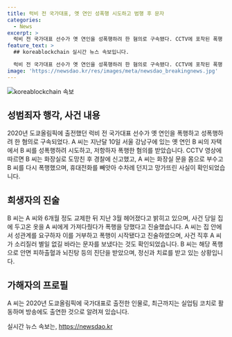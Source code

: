 ```yaml
---
title: 럭비 전 국가대표, 옛 연인 성폭행 시도하고 범행 후 문자
categories:
  - News
excerpt: >
  럭비 전 국가대표 선수가 옛 연인을 성폭행하려 한 혐의로 구속됐다. CCTV에 포착된 폭행 모습과 피해자의 진술이 충격을 안긴다. 가해자는 도망가는 피해자를 화장실에서 부수고 성폭행을 시도하며 휴대전화를 망가뜨리기도 했다. 이에 피해자는 정신과 치료를 받고 있으며, 가해자는 2020년 도쿄올림픽 국가대표 출전 경력이 있는 인물로, 사람들의 큰 관심을 끌고 있다.
feature_text: >
  ## koreablockchain 실시간 뉴스 속보입니다.

  럭비 전 국가대표 선수가 옛 연인을 성폭행하려 한 혐의로 구속됐다. CCTV에 포착된 폭행 모습과 피해자의 진술이 충격을 안긴다. 가해자는 도망가는 피해자를 화장실에서 부수고 성폭행을 시도하며 휴대전화를 망가뜨리기도 했다. 이에 피해자는 정신과 치료를 받고 있으며, 가해자는 2020년 도쿄올림픽 국가대표 출전 경력이 있는 인물로, 사람들의 큰 관심을 끌고 있다.
image: 'https://newsdao.kr/res/images/meta/newsdao_breakingnews.jpg'
---
```


<p><img src="https://newsdao.kr/res/images/meta/newsdao_breakingnews.jpg" alt="koreablockchain 속보" /></p>

<h2 data-ke-size="size26">성범죄자 행각, 사건 내용</h2>

<p data-ke-size="size16">2020년 도쿄올림픽에 출전했던 럭비 전 국가대표 선수가 옛 연인을 폭행하고 성폭행하려 한 혐의로 구속되었다. A 씨는 지난달 10일 서울 강남구에 있는 옛 연인 B 씨의 자택에서 B 씨를 성폭행하려 시도하고, 저항하자 폭행한 혐의를 받았습니다. CCTV 영상에 따르면 B 씨는 화장실로 도망친 후 경찰에 신고했고, A 씨는 화장실 문을 몸으로 부수고 B 씨를 다시 폭행했으며, 휴대전화를 빼앗아 수차례 던지고 망가뜨린 사실이 확인되었습니다.</p>

<h2 data-ke-size="size26">희생자의 진술</h2>

<p data-ke-size="size16">B 씨는 A 씨와 6개월 정도 교제한 뒤 지난 3월 헤어졌다고 밝히고 있으며, 사건 당일 집에 두고온 옷을 A 씨에게 가져다줬다가 폭행을 당했다고 진술했습니다. A 씨는 집 안에서 성관계를 요구하자 이를 거부하고 폭행이 시작됐다고 진술하였으며, 사건 직후 A 씨가 소리질러 별일 없길 바라는 문자를 보냈다는 것도 확인되었습니다. B 씨는 해당 폭행으로 안면 피하출혈과 뇌진탕 등의 진단을 받았으며, 정신과 치료를 받고 있는 상황입니다.</p>

<h2 data-ke-size="size26">가해자의 프로필</h2>

<p data-ke-size="size16">A 씨는 2020년 도쿄올림픽에 국가대표로 출전한 인물로, 최근까지는 실업팀 코치로 활동하며 방송에도 출연한 것으로 알려져 있습니다.</p>
실시간 뉴스 속보는, <a href="https://newsdao.kr" rel="dofollow">https://newsdao.kr</a>


